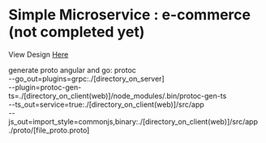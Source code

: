# Simple Microservice : e-commerce (not completed yet)
View Design [Here](./design/README.md)

generate proto angular and go:
protoc \
    --go_out=plugins=grpc:./[directory_on_server] \
    --plugin=protoc-gen-ts=./[directory_on_client(web)]/node_modules/.bin/protoc-gen-ts \
    --ts_out=service=true:./[directory_on_client(web)]/src/app \
    --js_out=import_style=commonjs,binary:./[directory_on_client(web)]/src/app \
    ./proto/[file_proto.proto]